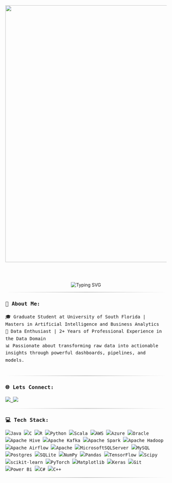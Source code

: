 

<div align="center">

  <!-- 🔹 Custom Header Image -->
  <img src="https://t3.ftcdn.net/jpg/07/11/26/60/360_F_711266053_vk4mgNhKyUXqFgxEuQ8xOQkKQ03fg7Vj.jpg" width="800"/>

<br><br>


  <img src="https://readme-typing-svg.demolab.com?font=Fira+Code&duration=2000&pause=1000&color=007ACC&center=true&vCenter=true&width=600&lines=Hi%2C+I'm+Shwetha+Sunkara!;Data+Engineer+%7C+Data+Analyst;SQL+%7C+Python+%7C+Power+BI+%7C+Tableau;ETL+Pipelines+%7C+Data+Warehousing+%7C+PySpark;Azure+Data+Factory+%7C+Databricks+%7C+Snowflake+%7C+Hive" alt="Typing SVG" />

</div>

<div style="font-family: 'Fira Code', monospace; font-size: 14px; line-height: 1.6;">
<hr style="border: none; height: 1px; background: linear-gradient(to right, transparent, #999, transparent);"/>


### 💫 About Me:
🎓 Graduate Student at University of South Florida | Masters in Artificial Intelligence and Business Analytics  <br>💼 Data Enthusiast | 2+ Years of Professional Experience in the Data Domain  <br>📊 Passionate about transforming raw data into actionable insights through powerful dashboards, pipelines, and models.<br><br>

<hr style="border: none; height: 1px; background: linear-gradient(to right, transparent, #999, transparent);"/>

### 🌐 Lets Connect:
<p>
  <a href="https://www.linkedin.com/in/shwetha-sunkara" target="_blank">
    <img src="https://img.shields.io/badge/LINKEDIN-SHWETHASUNKARA-0077B5?style=for-the-badge&logo=linkedin&logoColor=white"/>
  </a>
  <a href="mailto:shwethasunkarawork@gmail.com">
    <img src="https://img.shields.io/badge/EMAIL-SHWETHASUNKARAWORK@GMAIL.COM-D14836?style=for-the-badge&logo=gmail&logoColor=white"/>
  </a>
</p>
<hr style="border: none; height: 1px; background: linear-gradient(to right, transparent, #999, transparent);"/>

### 💻 Tech Stack:
![Java](https://img.shields.io/badge/java-%23ED8B00.svg?style=flat&logo=openjdk&logoColor=white) ![C](https://img.shields.io/badge/c-%2300599C.svg?style=flat&logo=c&logoColor=white) ![R](https://img.shields.io/badge/r-%23276DC3.svg?style=flat&logo=r&logoColor=white) ![Python](https://img.shields.io/badge/python-3670A0?style=flat&logo=python&logoColor=ffdd54) ![Scala](https://img.shields.io/badge/scala-%23DC322F.svg?style=flat&logo=scala&logoColor=white) ![AWS](https://img.shields.io/badge/AWS-%23FF9900.svg?style=flat&logo=amazon-aws&logoColor=white) ![Azure](https://img.shields.io/badge/azure-%230072C6.svg?style=flat&logo=microsoftazure&logoColor=white) ![Oracle](https://img.shields.io/badge/Oracle-F80000?style=flat&logo=oracle&logoColor=white) ![Apache Hive](https://img.shields.io/badge/Apache%20Hive-FDEE21?style=flat&logo=apachehive&logoColor=black) ![Apache Kafka](https://img.shields.io/badge/Apache%20Kafka-000?style=flat&logo=apachekafka) ![Apache Spark](https://img.shields.io/badge/Apache%20Spark-FDEE21?style=flat&logo=apachespark&logoColor=black) ![Apache Hadoop](https://img.shields.io/badge/Apache%20Hadoop-66CCFF?style=flat&logo=apachehadoop&logoColor=black) ![Apache Airflow](https://img.shields.io/badge/Apache%20Airflow-017CEE?style=flat&logo=Apache%20Airflow&logoColor=white) ![Apache](https://img.shields.io/badge/apache-%23D42029.svg?style=flat&logo=apache&logoColor=white) ![MicrosoftSQLServer](https://img.shields.io/badge/Microsoft%20SQL%20Server-CC2927?style=flat&logo=microsoft%20sql%20server&logoColor=white) ![MySQL](https://img.shields.io/badge/mysql-4479A1.svg?style=flat&logo=mysql&logoColor=white) ![Postgres](https://img.shields.io/badge/postgres-%23316192.svg?style=flat&logo=postgresql&logoColor=white) ![SQLite](https://img.shields.io/badge/sqlite-%2307405e.svg?style=flat&logo=sqlite&logoColor=white) ![NumPy](https://img.shields.io/badge/numpy-%23013243.svg?style=flat&logo=numpy&logoColor=white) ![Pandas](https://img.shields.io/badge/pandas-%23150458.svg?style=flat&logo=pandas&logoColor=white) ![TensorFlow](https://img.shields.io/badge/TensorFlow-%23FF6F00.svg?style=flat&logo=TensorFlow&logoColor=white) ![Scipy](https://img.shields.io/badge/SciPy-%230C55A5.svg?style=flat&logo=scipy&logoColor=%white) ![scikit-learn](https://img.shields.io/badge/scikit--learn-%23F7931E.svg?style=flat&logo=scikit-learn&logoColor=white) ![PyTorch](https://img.shields.io/badge/PyTorch-%23EE4C2C.svg?style=flat&logo=PyTorch&logoColor=white) ![Matplotlib](https://img.shields.io/badge/Matplotlib-%23ffffff.svg?style=flat&logo=Matplotlib&logoColor=black) ![Keras](https://img.shields.io/badge/Keras-%23D00000.svg?style=flat&logo=Keras&logoColor=white) ![Git](https://img.shields.io/badge/git-%23F05033.svg?style=flat&logo=git&logoColor=white) ![Power Bi](https://img.shields.io/badge/power_bi-F2C811?style=flat&logo=powerbi&logoColor=black) ![C#](https://img.shields.io/badge/c%23-%23239120.svg?style=flat&logo=csharp&logoColor=white) ![C++](https://img.shields.io/badge/c++-%2300599C.svg?style=flat&logo=c%2B%2B&logoColor=white)

<hr style="border: none; height: 1px; background: linear-gradient(to right, transparent, #999, transparent);"/>



</div>
<!-- Proudly created with GPRM ( https://gprm.itsvg.in ) -->
